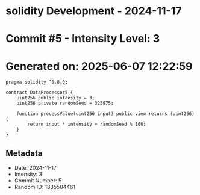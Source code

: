 ﻿# solidity Development - 2024-11-17
# Commit #5 - Intensity Level: 3
# Generated on: 2025-06-07 12:22:59
```solidity
pragma solidity ^0.8.0;

contract DataProcessor5 {
    uint256 public intensity = 3;
    uint256 private randomSeed = 325975;

    function processValue(uint256 input) public view returns (uint256) {
        return input * intensity + randomSeed % 100;
    }
}
```
## Metadata
- Date: 2024-11-17
- Intensity: 3
- Commit Number: 5
- Random ID: 1835504461

